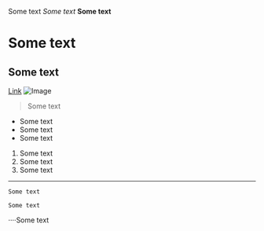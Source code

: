 Some text
*Some text*
**Some text**
# Some text
## Some text
[Link](https://okulkarni573.github.io/cse15l-lab-reports/notindex.html)
![Image](https://images.pexels.com/photos/733853/pexels-photo-733853.jpeg?auto=compress&cs=tinysrgb&h=750&w=1260)
> Some text
* Some text
* Some text
* Some text
1. Some text
2. Some text
3. Some text
***
`Some text`
```
Some text
```
····Some text
